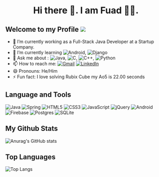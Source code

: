 <h1 align="center"> Hi there 👋. I am Fuad 🧑‍💻.</h1> 

## Welcome to my Profile  ![](https://komarev.com/ghpvc/?username=khalidsaifullahfuad&color=blue)

- 🔭 I’m currently working as a Full-Stack Java Developer at a Startup Company.
- 🌱 I’m currently learning <img alt="Android" src="https://img.shields.io/badge/Android-3DDC84?style=flat&logo=android&logoColor=white" />, <img alt="Django" src="https://img.shields.io/badge/django-%23092E20.svg?style=flat&logo=django&logoColor=white"/> 
- 💬 Ask me about :  <img alt="Java" src="https://img.shields.io/badge/java-%23ED8B00.svg?style=flat&logo=java&logoColor=white"/>, <img alt="C" src="https://img.shields.io/badge/c-%2300599C.svg?style=flat&logo=c&logoColor=white"/>, <img alt="C++" src="https://img.shields.io/badge/c++-%2300599C.svg?style=flat&logo=c%2B%2B&logoColor=white"/>, <img alt="Python" src="https://img.shields.io/badge/python-%2314354C.svg?style=flat&logo=python&logoColor=white"/>
- 📫 How to reach me: <a href="mailto:khalidsaifullahfuad@gmail.com"><img alt="Gmail" src="https://img.shields.io/badge/Gmail-D14836?style=flat&logo=gmail&logoColor=white" /></a> <a href="https://www.linkedin.com/in/khalidsaifullahfuad/"><img alt="LinkedIn" src="https://img.shields.io/badge/linkedin-%230077B5.svg?style=flat&logo=linkedin&logoColor=white"/></a>
- 😄 Pronouns: He/Him
- ⚡ Fun fact: I love solving Rubix Cube my Ao5 is 22.00 seconds

## Language and Tools
<img alt="Java" src="https://img.shields.io/badge/java-%23ED8B00.svg?style=flat&logo=java&logoColor=white"/>  <img alt="Spring" src="https://img.shields.io/badge/spring-%236DB33F.svg?style=flat&logo=spring&logoColor=white"/> <img alt="HTML5" src="https://img.shields.io/badge/html5-%23E34F26.svg?style=flat&logo=html5&logoColor=white"/> <img alt="CSS3" src="https://img.shields.io/badge/css3-%231572B6.svg?style=flat&logo=css3&logoColor=white"/> <img alt="JavaScript" src="https://img.shields.io/badge/javascript-%23323330.svg?style=flat&logo=javascript&logoColor=%23F7DF1E"/> <img alt="jQuery" src="https://img.shields.io/badge/jquery-%230769AD.svg?style=flat&logo=jquery&logoColor=white"/> <img alt="Android" src="https://img.shields.io/badge/Android-3DDC84?style=flat&logo=android&logoColor=white" /> <img alt="Firebase" src="https://img.shields.io/badge/firebase-%23039BE5.svg?style=flat&logo=firebase"/> <img alt="Postgres" src ="https://img.shields.io/badge/postgres-%23316192.svg?style=flat&logo=postgresql&logoColor=white"/> <img alt="SQLite" src ="https://img.shields.io/badge/sqlite-%2307405e.svg?style=flat&logo=sqlite&logoColor=white"/>

## My Github Stats
![Anurag's GitHub stats](https://github-readme-stats.vercel.app/api?username=khalidsaifullahfuad&hide=prs&show_icons=true)

## Top Languages
![Top Langs](https://github-readme-stats.vercel.app/api/top-langs/?username=khalidsaifullahfuad&layout=compact&langs_count=10)

<!--
**KhalidSaifullahFuad/KhalidSaifullahFuad** is a ✨ _special_ ✨ repository because its `README.md` (this file) appears on your GitHub profile.

Here are some ideas to get you started:

- 🔭 I’m currently working on ...
- 🌱 I’m currently learning ...
- 👯 I’m looking to collaborate on ...
- 🤔 I’m looking for help with ...
- 💬 Ask me about ...
- 📫 How to reach me: ...
- 😄 Pronouns: ...
- ⚡ Fun fact: ...
-->
